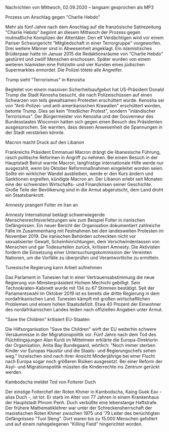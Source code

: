 Nachrichten von Mittwoch, 02.09.2020 – langsam gesprochen als MP3

Prozess um Anschlag gegen "Charlie Hebdo"

Mehr als fünf Jahre nach dem Anschlag auf die französische Satirezeitung "Charlie Hebdo" beginnt an diesem Mittwoch der Prozess gegen mutmaßliche Komplizen der Attentäter. Den elf Verdächtigen wird vor einem Pariser Schwurgericht "Mitgliedschaft in einer Terrorgruppe" vorgeworfen. Drei weitere Männer sind in Abwesenheit angeklagt. Ein islamistisches Brüderpaar hatte im Januar 2015 die Redaktionsräume von "Charlie Hebdo" gestürmt und zwölf Menschen erschossen. Später wurden von einem weiteren Islamisten eine Polizistin und vier Kunden eines jüdischen Supermarktes ermordet. Die Polizei tötete alle Angreifer.

Trump sieht "Terrorismus" in Kenosha

Begleitet von einem massiven Sicherheitsaufgebot hat US-Präsident Donald Trump die Stadt Kenosha besucht, die nach Polizeischüssen auf einen Schwarzen von teils gewaltsamen Protesten erschüttert wurde. Kenosha sei von "Anti-Polizei- und anti-amerikanischen Krawallen" erschüttert worden, betonte Trump. Dies sei kein "friedlicher Protest", sondern "inländischer Terrorismus". Der Bürgermeister von Kenosha und der Gouverneur des Bundesstaates Wisconsin hatten sich gegen einen Besuch des Präsidenten ausgesprochen. Sie warnten, dass dessen Anwesenheit die Spannungen in der Stadt verstärken könnte.

Macron macht Druck auf den Libanon

Frankreichs Präsident Emmanuel Macron drängt die libanesische Führung, rasch politische Reformen in Angriff zu nehmen. Bei einem Besuch in der Hauptstadt Beirut warnte Macron, langfristige internationale Hilfe werde nur ausgezahlt, wenn bis Oktober Reformmaßnahmen eingeleitet worden seien. Sollte ein wirklicher Wandel ausbleiben, werde er den Kurs ändern und Sanktionen ergreifen, kündigte Macron an. Der Libanon erlebt seit Monaten eine der schwersten Wirtschafts- und Finanzkrisen seiner Geschichte. Große Teile der Bevölkerung sind in die Armut abgerutscht, dem Land droht ein Staatsbankrott.

Amnesty prangert Folter im Iran an

Amnesty International beklagt schwerwiegende Menschenrechtsverletzungen wie zum Beispiel Folter in iranischen Gefängnissen. Ein neuer Bericht der Organisation dokumentiert zahlreiche Fälle im Zusammenhang mit Festnahmen bei den landesweiten Protesten im November 2019. Die iranischen Behörden schreckten nicht vor sexualisierter Gewalt, Scheinhinrichtungen, dem Verschwindenlassen von Menschen und gar Todesurteilen zurück, kritisiert Amnesty. Die Aktivisten fordern die Einsetzung einer Untersuchungskommission der Vereinten Nationen, um die Vorfälle zu überprüfen und Verantwortliche zu ermitteln.

Tunesische Regierung kann Arbeit aufnehmen

Das Parlament in Tunesien hat in einer Vertrauensabstimmung die neue Regierung von Ministerpräsident Hichem Mechichi gebilligt. Sein Technokraten-Kabinett wurde mit 134 zu 67 Stimmen bestätigt. Seit der Parlamentswahl im Oktober 2019 ist es bereits die dritte Regierung in dem nordafrikanischen Land. Tunesien kämpft mit großen wirtschaftlichen Problemen und einem hohen Staatsdefizit. Etwa 40 Prozent der Einwohner des nordafrikanischen Landes leiden nach offiziellen Angaben unter Armut.

"Save the Children" kritisiert EU-Staaten

Die Hilfsorganisation "Save the Children" wirft der EU weiterhin schwere Versäumnisse in der Migrationspolitik vor. Fünf Jahre nach dem Tod des Flüchtlingsjungen Alan Kurdi im Mittelmeer erklärte die Europa-Direktorin der Organisation, Anita Bay Bundegaard, wörtlich: "Noch immer sterben Kinder vor Europas Haustür und die Staats- und Regierungschefs sehen weg." Inzwischen sind nach ihrer Ansicht Minderjährige bei einer Flucht nach Europa sogar noch größeren Risiken ausgesetzt. Bei einer Reform der Asyl- und Migrationspolitik müssten die Kinderrechte ins Zentrum gerückt werden.

Kambodscha meldet Tod von Folterer Duch

Der einstige Folterchef der Roten Khmer in Kambodscha, Kaing Guek Eav - alias Duch -, ist tot. Er starb im Alter von 77 Jahren in einem Krankenhaus der Hauptstadt Phnom Penh. Duch verbüßte eine lebenslange Haftstrafe. Der frühere Mathematiklehrer war unter der Schreckensherrschaft der maoistischen Roten Khmer zwischen 1975 und '79 Leiter des berüchtigten Gefängnisses "Tuol Sleng". Dort waren bis zu 15.000 Menschen gefoltert und auf einem nahegelegenen "Killing Field" hingerichtet worden.
